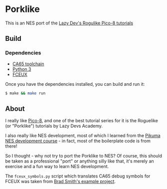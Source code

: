 # Porklike

This is an NES port of the [Lazy Dev's Rogulike Pico-8 tutorials](https://www.youtube.com/playlist?list=PLea8cjCua_P3LL7J1Q9b6PJua0A-96uUS)

## Build
### Dependencies
* [CA65 toolchain](https://cc65.github.io/doc/ca65.html)
* [Python 3](https://www.python.org/downloads/)
* [FCEUX](https://fceux.com/web/home.html)

Once you have the dependencies installed, you can build and run it:
```sh
$ make && make run
```

## About
I really like [Pico-8](https://www.lexaloffle.com/pico-8.php), and one of the best tutorial series for it is  the Roguelike (or "Porklike") tutorials by Lazy Devs Academy.

I also really like NES development, most of which I learned from the [Pikuma NES development course](https://pikuma.com/courses/nes-game-programming-tutorial) - in fact, most of the boilerplate code is from there!

So I thought - why not try to port the Porklike to NES? Of course, this should be taken as a professional "port" or anything silly like that, it's merely an exercise and a fun way to learn NES development.

The `fceux_symbols.py` script which translates CA65 debug symbols for FCEUX was taken from [Brad Smith's example project](https://github.com/bbbradsmith/NES-ca65-example/).